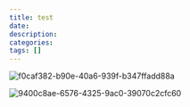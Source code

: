 ```yaml
---
title: test
date: 
description: 
categories: 
tags: []
---
```


![f0caf382-b90e-40a6-939f-b347ffadd88a](http://x-wolf.win/images/blog/f0caf382-b90e-40a6-939f-b347ffadd88a.jpg)

![9400c8ae-6576-4325-9ac0-39070c2cfc60](http://x-wolf.win/images/blog/9400c8ae-6576-4325-9ac0-39070c2cfc60.jpg)






